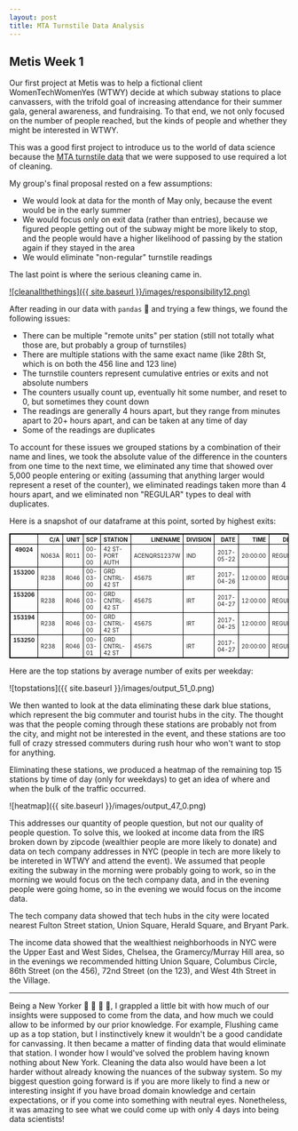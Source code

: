 ```yaml
---
layout: post
title: MTA Turnstile Data Analysis
---
```


## Metis Week 1

Our first project at Metis was to help a fictional client WomenTechWomenYes (WTWY) decide at which subway stations to place canvassers, with the trifold goal of increasing attendance for their summer gala, general awareness, and fundraising. To that end, we not only focused on the number of people reached, but the kinds of people and whether they might be interested in WTWY.

This was a good first project to introduce us to the world of data science because the [MTA turnstile data](http://web.mta.info/developers/turnstile.html) that we were supposed to use required a lot of cleaning.

My group's final proposal rested on a few assumptions:
* We would look at data for the month of May only, because the event would be in the early summer
* We would focus only on exit data (rather than entries), because we figured people getting out of the subway might be more likely to stop, and the people would have a higher likelihood of passing by the station again if they stayed in the area
* We would eliminate "non-regular" turnstile readings

The last point is where the serious cleaning came in.

[![cleanallthethings]({{ site.baseurl }}/images/responsibility12.png)](http://hyperboleandahalf.blogspot.com/2010/06/this-is-why-ill-never-be-adult.html)

After reading in our data with `pandas` :panda_face: and trying a few things, we found the following issues:
* There can be multiple "remote units" per station (still not totally what those are, but probably a group of turnstiles)
* There are multiple stations with the same exact name (like 28th St, which is on both the 456 line and 123 line)
* The turnstile counters represent cumulative entries or exits and not absolute numbers
 * The counters usually count up, eventually hit some number, and reset to 0, but sometimes they count down
* The readings are generally 4 hours apart, but they range from minutes apart to 20+ hours apart, and can be taken at any time of day
* Some of the readings are duplicates

To account for these issues we grouped stations by a combination of their name and lines, we took the absolute value of the difference in the counters from one time to the next time, we eliminated any time that showed over 5,000 people entering or exiting (assuming that anything larger would represent a reset of the counter), we eliminated readings taken more than 4 hours apart, and we eliminated non "REGULAR" types to deal with duplicates.

Here is a snapshot of our dataframe at this point, sorted by highest exits:

<div>
<style>
    .dataframe thead tr:only-child th {
        text-align: right;
    }

    .dataframe thead th {
        text-align: left;
    }

    .dataframe tbody tr th {
        vertical-align: top;
    }
    table, th, td {
        border: 1px solid black;
    }
table {
        border-collapse: collapse;
    }
    .dataframe {
        font-size: 10px;
    }

</style>
<table class="dataframe">
  <thead>
    <tr style="text-align: right;">
      <th></th>
      <th>C/A</th>
      <th>UNIT</th>
      <th>SCP</th>
      <th>STATION</th>
      <th>LINENAME</th>
      <th>DIVISION</th>
      <th>DATE</th>
      <th>TIME</th>
      <th>DESC</th>
      <th>ENTRIES</th>
      <th>EXITS</th>
      <th>DATE_TIME</th>
      <th>TIMEDIFF</th>
      <th>HRSDIFF</th>
      <th>DAY_OF_WK</th>
      <th>DAY_OF_WK_N</th>
      <th>LINESORT</th>
      <th>STAT_MERGE</th>
      <th>DELTA_ENTRIES</th>
      <th>DELTA_EXITS</th>
    </tr>
  </thead>
  <tbody>
    <tr>
      <th>49024</th>
      <td>N063A</td>
      <td>R011</td>
      <td>00-00-00</td>
      <td>42 ST-PORT AUTH</td>
      <td>ACENQRS1237W</td>
      <td>IND</td>
      <td>2017-05-22</td>
      <td>20:00:00</td>
      <td>REGULAR</td>
      <td>16459422</td>
      <td>57736969</td>
      <td>2017-05-22 20:00:00</td>
      <td>04:00:00</td>
      <td>4</td>
      <td>Monday</td>
      <td>0</td>
      <td>1237ACENQRSW</td>
      <td>42 ST-PORT AUTH-1237ACENQRSW</td>
      <td>68.0</td>
      <td>4888.0</td>
    </tr>
    <tr>
      <th>153200</th>
      <td>R238</td>
      <td>R046</td>
      <td>00-03-00</td>
      <td>GRD CNTRL-42 ST</td>
      <td>4567S</td>
      <td>IRT</td>
      <td>2017-04-26</td>
      <td>12:00:00</td>
      <td>REGULAR</td>
      <td>13464905</td>
      <td>4960372</td>
      <td>2017-04-26 12:00:00</td>
      <td>04:00:00</td>
      <td>4</td>
      <td>Wednesday</td>
      <td>2</td>
      <td>4567S</td>
      <td>GRD CNTRL-42 ST-4567S</td>
      <td>677.0</td>
      <td>4876.0</td>
    </tr>
    <tr>
      <th>153206</th>
      <td>R238</td>
      <td>R046</td>
      <td>00-03-00</td>
      <td>GRD CNTRL-42 ST</td>
      <td>4567S</td>
      <td>IRT</td>
      <td>2017-04-27</td>
      <td>12:00:00</td>
      <td>REGULAR</td>
      <td>13469687</td>
      <td>4973876</td>
      <td>2017-04-27 12:00:00</td>
      <td>04:00:00</td>
      <td>4</td>
      <td>Thursday</td>
      <td>3</td>
      <td>4567S</td>
      <td>GRD CNTRL-42 ST-4567S</td>
      <td>705.0</td>
      <td>4870.0</td>
    </tr>
    <tr>
      <th>153194</th>
      <td>R238</td>
      <td>R046</td>
      <td>00-03-00</td>
      <td>GRD CNTRL-42 ST</td>
      <td>4567S</td>
      <td>IRT</td>
      <td>2017-04-25</td>
      <td>12:00:00</td>
      <td>REGULAR</td>
      <td>13462328</td>
      <td>4945957</td>
      <td>2017-04-25 12:00:00</td>
      <td>04:00:00</td>
      <td>4</td>
      <td>Tuesday</td>
      <td>1</td>
      <td>4567S</td>
      <td>GRD CNTRL-42 ST-4567S</td>
      <td>656.0</td>
      <td>4868.0</td>
    </tr>
    <tr>
      <th>153250</th>
      <td>R238</td>
      <td>R046</td>
      <td>00-03-01</td>
      <td>GRD CNTRL-42 ST</td>
      <td>4567S</td>
      <td>IRT</td>
      <td>2017-04-27</td>
      <td>20:00:00</td>
      <td>REGULAR</td>
      <td>17952071</td>
      <td>7090305</td>
      <td>2017-04-27 20:00:00</td>
      <td>04:00:00</td>
      <td>4</td>
      <td>Thursday</td>
      <td>3</td>
      <td>4567S</td>
      <td>GRD CNTRL-42 ST-4567S</td>
      <td>0.0</td>
      <td>4850.0</td>
    </tr>
  </tbody>
</table>
</div>

Here are the top stations by average number of exits per weekday:

![topstations]({{ site.baseurl }}/images/output_51_0.png)

We then wanted to look at the data eliminating these dark blue stations, which represent the big commuter and tourist hubs in the city. The thought was that the people coming through these stations are probably not from the city, and might not be interested in the event, and these stations are too full of crazy stressed commuters during rush hour who won't want to stop for anything.

Eliminating these stations, we produced a heatmap of the remaining top 15 stations by time of day (only for weekdays) to get an idea of where and when the bulk of the traffic occurred.

![heatmap]({{ site.baseurl }}/images/output_47_0.png)

This addresses our quantity of people question, but not our quality of people question. To solve this, we looked at income data from the IRS broken down by zipcode (wealthier people are more likely to donate) and data on tech company addresses in NYC (people in tech are more likely to be intereted in WTWY and attend the event). We assumed that people exiting the subway in the morning were probably going to work, so in the morning we would focus on the tech company data, and in the evening people were going home, so in the evening we would focus on the income data.

The tech company data showed that tech hubs in the city were located nearest Fulton Street station, Union Square, Herald Square, and Bryant Park.

The income data showed that the wealthiest neighborhoods in NYC were the Upper East and West Sides, Chelsea, the Gramercy/Murray Hill area, so in the evenings we recommended hitting Union Square, Columbus Circle, 86th Street (on the 456), 72nd Street (on the 123), and West 4th Street in the Village.

---

Being a New Yorker :statue_of_liberty: :apple: :pizza: :taxi:, I grappled a little bit with how much of our insights were supposed to come from the data, and how much we could allow to be informed by our prior knowledge. For example, Flushing came up as a top station, but I instinctively knew it wouldn't be a good candidate for canvassing. It then became a matter of finding data that would eliminate that station. I wonder how I would've solved the problem having known nothing about New York. Cleaning the data also would have been a lot harder without already knowing the nuances of the subway system. So my biggest question going forward is if you are more likely to find a new or interesting insight if you have broad domain knowledge and certain expectations, or if you come into something with neutral eyes. Nonetheless, it was amazing to see what we could come up with only 4 days into being data scientists!
